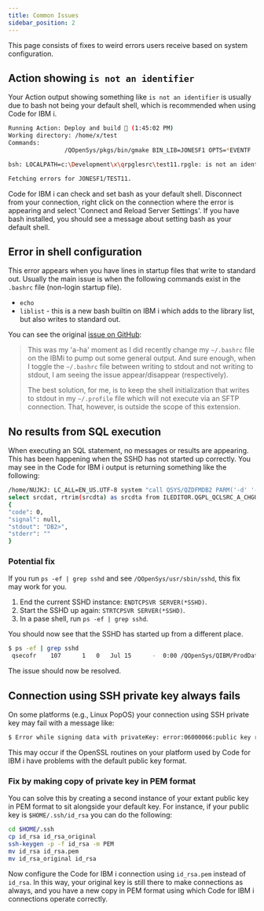 ```yaml
---
title: Common Issues
sidebar_position: 2
---
```


This page consists of fixes to weird errors users receive based on system configuration.

## Action showing `is not an identifier`

Your Action output showing something like `is not an identifier` is usually due to bash not being your default shell, which is recommended when using Code for IBM i.

```bash title="Terminal"
Running Action: Deploy and build 🔨 (1:45:02 PM)
Working directory: /home/x/test
Commands:
                /QOpenSys/pkgs/bin/gmake BIN_LIB=JONESF1 OPTS=*EVENTF

bsh: LOCALPATH=c:\Development\x\qrpglesrc\test11.rpgle: is not an identifier

Fetching errors for JONESF1/TEST11.
```

Code for IBM i can check and set bash as your default shell. Disconnect from your connection, right click on the connection where the error is appearing and select 'Connect and Reload Server Settings'. If you have bash installed, you should see a message about setting bash as your default shell.

## Error in shell configuration

This error appears when you have lines in startup files that write to standard out. Usually the main issue is when the following commands exist in the `.bashrc` file (non-login startup file).

* `echo`
* `liblist` - this is a new bash builtin on IBM i which adds to the library list, but also writes to standard out.

You can see the original [issue on GitHub](https://github.com/codefori/vscode-ibmi/issues/325):

> This was my 'a-ha' moment as I did recently change my `~/.bashrc` file on the IBMi to pump out some general output. And sure enough, when I toggle the `~/.bashrc` file between writing to stdout and not writing to stdout, I am seeing the issue appear/disappear (respectively).
>
> The best solution, for me, is to keep the shell initialization that writes to stdout in my `~/.profile` file which will not execute via an SFTP connection. That, however, is outside the scope of this extension.

## No results from SQL execution

When executing an SQL statement, no messages or results are appearing. This has been happening when the SSHD has not started up correctly. You may see in the Code for IBM i output is returning something like the following:

```bash title="Terminal"
/home/NUJKJ: LC_ALL=EN_US.UTF-8 system "call QSYS/QZDFMDB2 PARM('-d' '-i' '-t')"
select srcdat, rtrim(srcdta) as srcdta from ILEDITOR.QGPL_QCLSRC_A_CHGUSR_C
{
"code": 0,
"signal": null,
"stdout": "DB2>",
"stderr": ""
}
```

### Potential fix

If you run `ps -ef | grep sshd` and see `/QOpenSys/usr/sbin/sshd`, this fix may work for you.

1. End the current SSHD instance: `ENDTCPSVR SERVER(*SSHD)`.
2. Start the SSHD up again: `STRTCPSVR SERVER(*SSHD)`.
3. In a pase shell, run `ps -ef | grep sshd`.

You should now see that the SSHD has started up from a different place.

```bash title="Terminal"
$ ps -ef | grep sshd
 qsecofr    107      1   0   Jul 15      -  0:00 /QOpenSys/QIBM/ProdData/SC1/OpenSSH/sbin/sshd
```

The issue should now be resolved.

## Connection using SSH private key always fails

On some platforms (e.g., Linux PopOS) your connection using SSH private key may fail with a message like:
```bash title="Terminal"
$ Error while signing data with privateKey: error:06000066:public key routines:OPENSSL_internal:DECODE_ERROR
```
This may occur if the OpenSSL routines on your platform used by Code for IBM i have problems with the default public key format.

### Fix by making copy of private key in PEM format

You can solve this by creating a second instance of your extant public key in PEM format to sit alongside your default key. For instance, if your public key is `$HOME/.ssh/id_rsa` you can do the following:
```bash title="Terminal"
cd $HOME/.ssh
cp id_rsa id_rsa_original
ssh-keygen -p -f id_rsa -m PEM
mv id_rsa id_rsa.pem
mv id_rsa_original id_rsa
```
Now configure the Code for IBM i connection using `id_rsa.pem` instead of `id_rsa`. In this way, your original key is still there to make connections as always, and you have a new copy in PEM format using which Code for IBM i connections operate correctly.
